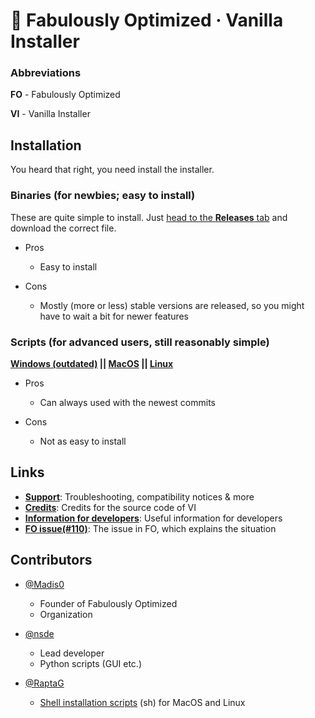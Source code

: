 # 🧰 Fabulously Optimized · Vanilla Installer

### Abbreviations

**FO** - Fabulously Optimized

**VI** - Vanilla Installer

## Installation

You heard that right, you need install the installer.

### Binaries (for newbies; easy to install)

These are quite simple to install.
Just [head to the **Releases** tab](releases) and download the correct file. 

- Pros
    - Easy to install

- Cons
    - Mostly (more or less) stable versions are released, so you might have to wait a bit for newer features

### Scripts (for advanced users, still reasonably simple)

**[Windows (outdated)](install/windows.bat) || [MacOS](install/macos.sh) || [Linux](install/linux.sh)**

- Pros
    - Can always used with the newest commits

- Cons
    - Not as easy to install


## Links

- **[Support](docs/support.md)**: Troubleshooting, compatibility notices & more
- **[Credits](docs/credits.md)**: Credits for the source code of VI
- **[Information for developers](docs/for-devs.md)**: Useful information for developers
- **[FO issue(#110)](https://github.com/Fabulously-Optimized/fabulously-optimized/issues/110)**: The issue in FO, which explains the situation

## Contributors

- [@Madis0](https://github.com/Madis0)
    - Founder of Fabulously Optimized
    - Organization

- [@nsde](https://github.com/nsde)
    - Lead developer
    - Python scripts (GUI etc.)

- [@RaptaG](https://github.com/RaptaG)
    - [Shell installation scripts](install/) (sh) for MacOS and Linux
